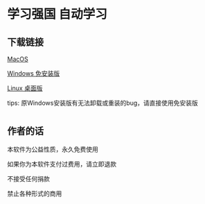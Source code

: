 # 学习强国 自动学习

## 下载链接

[MacOS](https://github.com/v2018z/xueXiQiangguo/tree/main/build/MacOS)

[Windows 免安装版](https://github.com/v2018z/xueXiQiangguo/tree/main/build/Windows) 

[Linux 桌面版](https://github.com/v2018z/xueXiQiangguo/tree/main/build/Linux)

tips: 原Windows安装版有无法卸载或重装的bug，请直接使用免安装版

#
## 作者的话

本软件为公益性质，永久免费使用

如果你为本软件支付过费用，请立即退款

不接受任何捐款

禁止各种形式的商用

